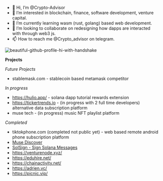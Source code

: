 - 👋 Hi, I’m @Crypto-Advisor
- 👀 I’m interested in blockchain, finance, software development, venture capital.
- 🌱 I’m currently learning wasm (rust, golang) based web development.
- 💞️ I’m looking to collaborate on redesigning how dapps are interacted with through web3 js.
- 📫 How to reach me @Crypto_advisor on telegram.
<!--
<img align="left" alt="awesome-github-profile" src="https://github-readme-stats.vercel.app/api?username=crypto-advisor&layout=demo&border_radius=15px&show_icons=true&theme="/> 
-->

<img align="center"  src="https://github-readme-stats.vercel.app/api/top-langs/?username=crypto-advisor&langs_count=8&layout=compact&card_width=495px&border_radius=20px&show_icons=true&theme=" alt="beautiful-github-profile-hi-with-handshake"/>

**Projects**

*Future Projects*
- stablemask.com - stablecoin based metamask competitor

*In progress*
- https://hulio.app/ - solana dapp tutorial rewards extension 
- https://tickertrends.io - (in progress with 2 full time developers) alternative data subscription platform
- muse tech - (in progress) music NFT playlist platform

*Completed*
- tiktokphone.com (completed not public yet) - web based remote android phone subscription platform
- [Muse Discover](https://muse-discover-app.herokuapp.com/)
- [SolSign - Sign Solana Messages](https://sign.adrien.vc/)
- https://venturenode.xyz/ 
- https://eduhire.net/ 
- https://chainactivity.net/
- https://adrien.vc/
- https://picnic.vip/
